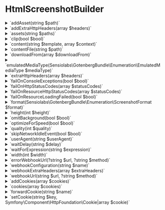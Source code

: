 # HtmlScreenshotBuilder

<details><summary>`addAsset(string $path)`</summary>
Adds a file, like an image, font, stylesheet, and so on.
</details><details><summary>`addExtraHttpHeaders(array $headers)`</summary>
Adds extra HTTP headers that Chromium will send when loading the HTML<br />document. (default None).<br />

> [!TIP]
> See: [https://gotenberg.dev/docs/routes#custom-http-headers ](https://gotenberg.dev/docs/routes#custom-http-headers )
</details><details><summary>`assets(string $paths)`</summary>
Adds additional files, like images, fonts, stylesheets, and so on (overrides any previous files).
</details><details><summary>`clip(bool $bool)`</summary>
Define whether to clip the screenshot according to the device dimensions. (Default false).<br />

> [!TIP]
> See: [https://gotenberg.dev/docs/routes#screenshots-route](https://gotenberg.dev/docs/routes#screenshots-route)
</details><details><summary>`content(string $template, array $context)`</summary></details><details><summary>`contentFile(string $path)`</summary>
The HTML file to convert into Screenshot.
</details><details><summary>`downloadFrom(array $downloadFrom)`</summary>
> [!TIP]
> See: [https://gotenberg.dev/docs/routes#download-from ](https://gotenberg.dev/docs/routes#download-from )
</details><details><summary>`emulatedMediaType(Sensiolabs\GotenbergBundle\Enumeration\EmulatedMediaType $mediaType)`</summary>
Forces Chromium to emulate, either "screen" or "print". (default "print").<br />

> [!TIP]
> See: [https://gotenberg.dev/docs/routes#console-exceptions](https://gotenberg.dev/docs/routes#console-exceptions)
</details><details><summary>`extraHttpHeaders(array $headers)`</summary>
Sets extra HTTP headers that Chromium will send when loading the HTML<br />document. (default None). (overrides any previous headers).<br />

> [!TIP]
> See: [https://gotenberg.dev/docs/routes#custom-http-headers-chromium ](https://gotenberg.dev/docs/routes#custom-http-headers-chromium )
</details><details><summary>`failOnConsoleExceptions(bool $bool)`</summary>
Forces GotenbergScreenshot to return a 409 Conflict response if there are<br />exceptions in the Chromium console. (default false).<br />

> [!TIP]
> See: [https://gotenberg.dev/docs/routes#console-exceptions](https://gotenberg.dev/docs/routes#console-exceptions)
</details><details><summary>`failOnHttpStatusCodes(array $statusCodes)`</summary>
Return a 409 Conflict response if the HTTP status code from<br />the main page is not acceptable. (default [499,599]). (overrides any previous configuration).<br />

> [!TIP]
> See: [https://gotenberg.dev/docs/routes#invalid-http-status-codes-chromium ](https://gotenberg.dev/docs/routes#invalid-http-status-codes-chromium )
</details><details><summary>`failOnResourceHttpStatusCodes(array $statusCodes)`</summary>
Return a 409 Conflict response if the HTTP status code from at least one resource is not acceptable.<br />(default None). (overrides any previous configuration).<br />

> [!TIP]
> See: [https://gotenberg.dev/docs/routes#invalid-http-status-codes-chromium ](https://gotenberg.dev/docs/routes#invalid-http-status-codes-chromium )
</details><details><summary>`failOnResourceLoadingFailed(bool $bool)`</summary>
Forces GotenbergScreenshot to return a 409 Conflict response if there are<br />exceptions load at least one resource. (default false).<br />

> [!TIP]
> See: [https://gotenberg.dev/docs/routes#network-errors-chromium](https://gotenberg.dev/docs/routes#network-errors-chromium)
</details><details><summary>`format(Sensiolabs\GotenbergBundle\Enumeration\ScreenshotFormat $format)`</summary>
The image compression format, either "png", "jpeg" or "webp". (default png).<br />

> [!TIP]
> See: [https://gotenberg.dev/docs/routes#screenshots-route](https://gotenberg.dev/docs/routes#screenshots-route)
</details><details><summary>`height(int $height)`</summary>
The device screen width in pixels. (Default 600).<br />

> [!TIP]
> See: [https://gotenberg.dev/docs/routes#screenshots-route](https://gotenberg.dev/docs/routes#screenshots-route)
</details><details><summary>`omitBackground(bool $bool)`</summary>
Hides default white background and allows generating screenshot with<br />transparency. (Default false).<br />

> [!TIP]
> See: [https://gotenberg.dev/docs/routes#page-properties-chromium](https://gotenberg.dev/docs/routes#page-properties-chromium)
</details><details><summary>`optimizeForSpeed(bool $bool)`</summary>
Define whether to optimize image encoding for speed, not for resulting size. (Default false).<br />

> [!TIP]
> See: [https://gotenberg.dev/docs/routes#screenshots-route](https://gotenberg.dev/docs/routes#screenshots-route)
</details><details><summary>`quality(int $quality)`</summary>
The compression quality from range 0 to 100 (jpeg only). (default 100).<br />

> [!TIP]
> See: [https://gotenberg.dev/docs/routes#screenshots-route](https://gotenberg.dev/docs/routes#screenshots-route)
</details><details><summary>`skipNetworkIdleEvent(bool $bool)`</summary></details><details><summary>`userAgent(string $userAgent)`</summary>
Override the default User-Agent HTTP header. (default None).<br />

> [!TIP]
> See: [https://gotenberg.dev/docs/routes#custom-http-headers-chromium](https://gotenberg.dev/docs/routes#custom-http-headers-chromium)
</details><details><summary>`waitDelay(string $delay)`</summary>
Sets the duration (i.e., "1s", "2ms", etc.) to wait when loading an HTML<br />document before converting it to screenshot. (default None).<br />

> [!TIP]
> See: [https://gotenberg.dev/docs/routes#wait-before-rendering](https://gotenberg.dev/docs/routes#wait-before-rendering)
</details><details><summary>`waitForExpression(string $expression)`</summary>
Sets the JavaScript expression to wait before converting an HTML<br />document to screenshot until it returns true. (default None).<br /><br />For instance: "window.status === 'ready'".<br />

> [!TIP]
> See: [https://gotenberg.dev/docs/routes#wait-before-rendering](https://gotenberg.dev/docs/routes#wait-before-rendering)
</details><details><summary>`width(int $width)`</summary>
The device screen width in pixels. (Default 800).<br />

> [!TIP]
> See: [https://gotenberg.dev/docs/routes#screenshots-route](https://gotenberg.dev/docs/routes#screenshots-route)
</details><details><summary>`errorWebhookUrl(?string $url, ?string $method)`</summary>
Sets the webhook for cases of error.<br />Optionaly sets a custom HTTP method for such endpoint among : POST, PUT or PATCH.<br />

> [!TIP]
> See: [https://gotenberg.dev/docs/webhook](https://gotenberg.dev/docs/webhook)
</details><details><summary>`webhookConfiguration(string $name)`</summary>
Providing an existing $name from the configuration file, it will correctly set both success and error webhook URLs as well as extra_http_headers if defined.
</details><details><summary>`webhookExtraHeaders(array $extraHeaders)`</summary>
Extra headers that will be provided to the webhook endpoint. May it either be Success or Error.<br />
</details><details><summary>`webhookUrl(string $url, ?string $method)`</summary>
Sets the webhook for cases of success.<br />Optionaly sets a custom HTTP method for such endpoint among : POST, PUT or PATCH.<br />

> [!TIP]
> See: [https://gotenberg.dev/docs/webhook](https://gotenberg.dev/docs/webhook)
</details><details><summary>`addCookies(array $cookies)`</summary>
Add cookies to store in the Chromium cookie jar.<br />

> [!TIP]
> See: [https://gotenberg.dev/docs/routes#cookies-chromium ](https://gotenberg.dev/docs/routes#cookies-chromium )
</details><details><summary>`cookies(array $cookies)`</summary>
> [!TIP]
> See: [https://gotenberg.dev/docs/routes#cookies-chromium ](https://gotenberg.dev/docs/routes#cookies-chromium )
</details><details><summary>`forwardCookie(string $name)`</summary></details><details><summary>`setCookie(string $key, Symfony\Component\HttpFoundation\Cookie|array $cookie)`</summary></details>